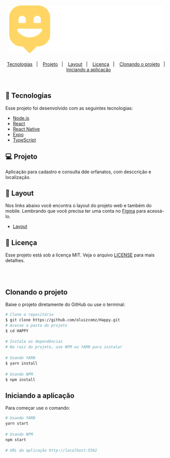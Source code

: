 <h1 align="center">
    <img alt="Happy" title="Happy" src="./public/images/logo.svg" />
</h1>

<p align="center">
  <a href="#-tecnologias">Tecnologias</a>&nbsp;&nbsp;&nbsp;|&nbsp;&nbsp;&nbsp;
  <a href="#-projeto">Projeto</a>&nbsp;&nbsp;&nbsp;|&nbsp;&nbsp;&nbsp;
  <a href="#-layout">Layout</a>&nbsp;&nbsp;&nbsp;|&nbsp;&nbsp;&nbsp;
  <a href="#memo-licença">Licença</a>&nbsp;&nbsp;&nbsp;|&nbsp;&nbsp;&nbsp;
  <a href="#-clonando-o-projeto">Clonando o projeto</a>&nbsp;&nbsp;&nbsp;|&nbsp;&nbsp;&nbsp;
  <a href="#-Iniciando-a-aplicação">Iniciando a aplicação</a>
</p>

<br>

## 🚀 Tecnologias

Esse projeto foi desenvolvido com as seguintes tecnologias:

- [Node.js](https://nodejs.org/en/)
- [React](https://reactjs.org)
- [React Native](https://facebook.github.io/react-native/)
- [Expo](https://expo.io/)
- [TypeScript](https://www.typescriptlang.org/)

## 💻 Projeto

Aplicação para cadastro e consulta dde orfanatos, com desccrição e localização.

## 🔖 Layout

Nos links abaixo você encontra o layout do projeto web e também do mobile. Lembrando que você precisa ter uma conta no [Figma](http://figma.com/) para acessá-lo.

- [Layout](https://www.figma.com/file/mDEbnoojksG4w8sOxmudh3/Happy-Web)


## :memo: Licença

Esse projeto está sob a licença MIT. Veja o arquivo [LICENSE](LICENSE.md) para mais detalhes.
<!--START_SECTION:footer-->

<br />
<br />

## Clonando o projeto

Baixe o projeto diretamente do GitHub ou use o terminal:

```bash
# Clone o repositório
$ git clone https://github.com/oluizcomz/Happy.git
# Acesse a pasta do projeto
$ cd HAPPY

# Instale as dependências
# Na raiz do projeto, use NPM ou YARN para instalar

# Usando YARN
$ yarn install

# Usando NPM
$ npm install
```

## Iniciando a aplicação

Para começar use o comando:

```bash
# Usando YARN
yarn start

# Usando NPM
npm start

# URL da aplicação http://localhost:5502
```
